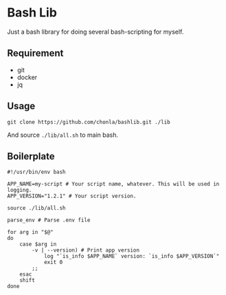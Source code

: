 # Bash Lib

Just a bash library for doing several bash-scripting for myself.

## Requirement

* git
* docker
* jq
  

## Usage

```
git clone https://github.com/chonla/bashlib.git ./lib
```

And source `./lib/all.sh` to main bash.

## Boilerplate

```
#!/usr/bin/env bash

APP_NAME=my-script # Your script name, whatever. This will be used in logging.
APP_VERSION="1.2.1" # Your script version.

source ./lib/all.sh

parse_env # Parse .env file

for arg in "$@"
do
    case $arg in
        -v | --version) # Print app version
            log "`is_info $APP_NAME` version: `is_info $APP_VERSION`"
            exit 0
        ;;
    esac
    shift
done

```

